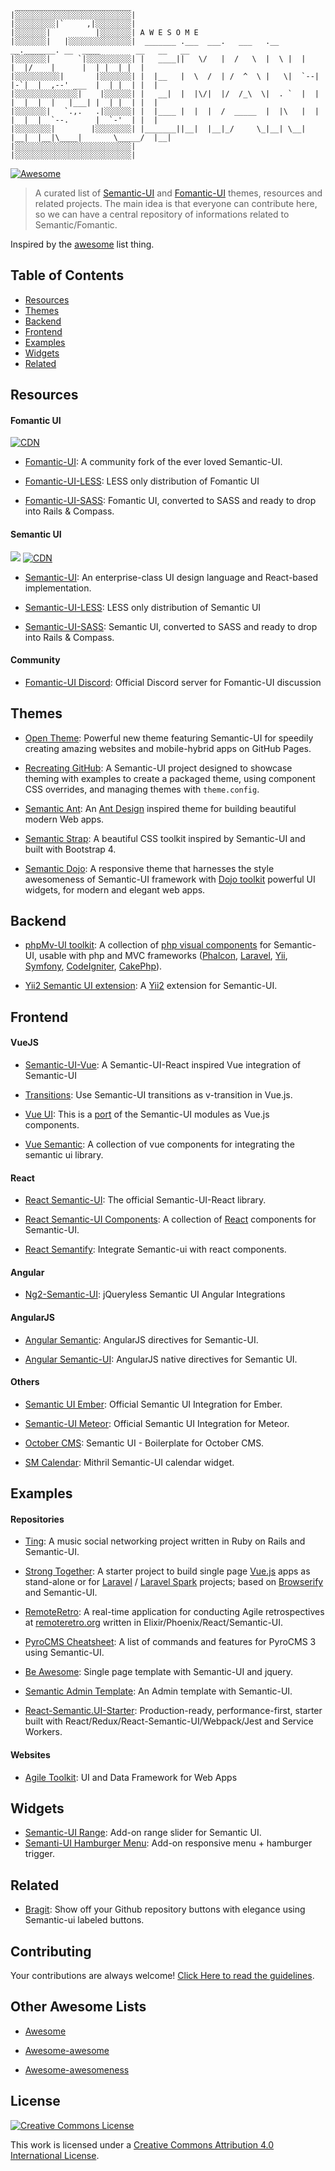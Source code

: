 ```   
 __________________________    
|░░░░░░░░░░░░░░░░░░░░░░░░░░| 
|░░░░░░░░░|`     ,|░░░░░░░░| 
|░░░░░░░|          |░░░░░░░| A W E S O M E
|░░░░░░░|   |░░░░░░░░░░░░░░|  _______ .___  ___.   ___   .__   __._______. __  ____        __   __   __  
|░░░░░░░|      `|░░░░░░░░░░| |   ____||   \/   |  /   \  |  \ |  |        |  |/    |      |  | |  | |  | 
|░░░░░░░░░░|       |░░░░░░░| |  |__   |  \  /  | /  ^  \ |   \|  `--|  |-`|  |  ,--' ___  |  | |  | |  | 
|░░░░░░░░░░░░░░|    |░░░░░░| |   __|  |  |\/|  |/  /_\  \|  . `  |  |  |  |  |  |   |___| |  | |  | |  | 
|░░░░░░░|   `.,.   .|░░░░░░| |  |____ |  |  |  /  _____  |  |\   |  |  |  |  |  `--.      |  `-'  | |  | 
|░░░░░░░░|        |░░░░░░░░| |_______||__|  |__|_/     \_|__| \__|  |__|  |__|\____|       \_____/  |__| 
|░░░░░░░░░░░░░░░░░░░░░░░░░░| 
|░░░░░░░░░░░░░░░░░░░░░░░░░░| 
```

[![Awesome](https://awesome.re/badge.svg)](https://awesome.re)

> A curated list of [Semantic-UI](http://semantic-ui.com/) and [Fomantic-UI](https://fomantic-ui.com/) themes, resources and related projects. The main idea is that everyone can contribute here, so we can have a central repository of informations related to Semantic/Fomantic.

Inspired by the [awesome](https://github.com/sindresorhus/awesome) list thing.

## Table of Contents

- [Resources](#resources)
- [Themes](#themes)
- [Backend](#backend)
- [Frontend](#frontend)
- [Examples](#examples)
- [Widgets](#widgets)
- [Related](#related)


## Resources

#### Fomantic UI 

[![CDN](https://img.shields.io/npm/v/fomantic-ui.svg?label=jsdeliver)](https://www.jsdelivr.com/package/npm/fomantic-ui)

- [Fomantic-UI](https://fomantic-ui.com/): A community fork of the ever loved Semantic-UI.

- [Fomantic-UI-LESS](https://github.com/fomantic/Fomantic-UI-LESS): LESS only distribution of Fomantic UI

- [Fomantic-UI-SASS](https://github.com/fomantic/Fomantic-UI-SASS): Fomantic UI, converted to SASS and ready to drop into Rails & Compass. 


#### Semantic UI

[![](https://img.shields.io/cdnjs/v/semantic-ui.svg)](https://cdnjs.com/libraries/semantic-ui) [![CDN](https://img.shields.io/npm/v/semantic-ui.svg?label=jsdeliver)](https://www.jsdelivr.com/package/npm/semantic-ui) 

- [Semantic-UI](http://semantic-ui.com/): An enterprise-class UI design language and React-based implementation.

- [Semantic-UI-LESS](https://github.com/semantic-org/Semantic-UI-LESS): LESS only distribution of Semantic UI

- [Semantic-UI-SASS](https://github.com/doabit/semantic-ui-sass): Semantic UI, converted to SASS and ready to drop into Rails & Compass. 

#### Community

- [Fomantic-UI Discord](https://discord.gg/YChxjJ3): Official Discord server for Fomantic-UI discussion

## Themes

- [Open Theme](https://github.com/manavsehgal/opentheme): Powerful new theme featuring Semantic-UI for speedily creating amazing websites and mobile-hybrid apps on GitHub Pages.

- [Recreating GitHub](https://github.com/Semantic-Org/example-github): A Semantic-UI project designed to showcase theming with examples to create a packaged theme, using component CSS overrides, and managing themes with `theme.config`.

- [Semantic Ant](http://websemantics.github.io/semantic-ant): An [Ant Design](http://ant.design/) inspired theme for building beautiful modern Web apps.

- [Semantic Strap](http://websemantics.github.io/semantic-strap): A beautiful CSS toolkit inspired by Semantic-UI and built with Bootstrap 4.

- [Semantic Dojo](https://websemantics.github.io/semantic-dojo/): A responsive theme that harnesses the style awesomeness of Semantic-UI framework with [Dojo toolkit](https://dojotoolkit.org/) powerful UI widgets, for modern and elegant web apps.

## Backend

- [phpMv-UI toolkit](https://github.com/phpMv/phpMv-UI/): A collection of [php visual components](http://phpmv-ui.kobject.net/index) for Semantic-UI, usable with php and MVC frameworks ([Phalcon](https://phalconphp.com), [Laravel](https://laravel.com), [Yii](http://www.yiiframework.com), [Symfony](https://symfony.com), [CodeIgniter](https://codeigniter.com), [CakePhp](https://cakephp.org)). 

- [Yii2 Semantic UI extension](https://github.com/zelenin/yii2-semantic-ui): A [Yii2](http://www.yiiframework.com) extension for Semantic-UI. 


## Frontend

#### VueJS

- [Semantic-UI-Vue](https://semantic-ui-vue.github.io/): A Semantic-UI-React inspired Vue integration of Semantic-UI

- [Transitions](https://github.com/vueui/transitions): Use Semantic-UI transitions as v-transition in Vue.js.

- [Vue UI](http://vueui.github.io/): This is a [port](https://github.com/vueui) of the Semantic-UI modules as Vue.js components.

- [Vue Semantic](https://github.com/CroudSupport/vue-semantic): A collection of vue components for integrating the semantic ui library.

#### React

- [React Semantic-UI](https://react.semantic-ui.com/): The official Semantic-UI-React library.

- [React Semantic-UI Components](https://github.com/jhudson8/react-semantic-ui): A collection of [React](https://facebook.github.io/react/) components for Semantic-UI. 

- [React Semantify](http://jessy1092.github.io/react-semantify/): Integrate Semantic-ui with react components.

#### Angular

- [Ng2-Semantic-UI](https://edcarroll.github.io/ng2-semantic-ui/#/getting-started): jQueryless Semantic UI Angular Integrations

#### AngularJS

- [Angular Semantic](https://github.com/caitp/angular-semantic): AngularJS directives for Semantic-UI.

- [Angular Semantic-UI](https://github.com/angularify/angular-semantic-ui/): AngularJS native directives for Semantic UI.

#### Others

- [Semantic UI Ember](https://github.com/Semantic-Org/Semantic-UI-Ember): Official Semantic UI Integration for Ember.

- [Semantic-UI Meteor](https://github.com/Semantic-Org/Semantic-UI-Meteor): Official Semantic UI Integration for Meteor.

- [October CMS](https://github.com/christophheich/semantic-ui-octobercms/): Semantic UI - Boilerplate for October CMS.

- [SM Calendar](https://github.com/pinguxx/sm-calendar/): Mithril Semantic-UI calendar widget.


## Examples

#### Repositories

- [Ting](https://github.com/Aufree/ting): A music social networking project written in Ruby on Rails and Semantic-UI.

- [Strong Together](https://github.com/websemantics/strong-together): A starter project to build single page [Vue.js](https://vuejs.org/) apps as stand-alone or for [Laravel](https://laravel.com/) / [Laravel Spark](https://spark.laravel.com/) projects; based on [Browserify](http://browserify.org/) and Semantic-UI.

- [RemoteRetro](https://github.com/stride-nyc/remote_retro): A real-time application for conducting Agile retrospectives at [remoteretro.org](https://remoteretro.org) written in Elixir/Phoenix/React/Semantic-UI.

- [PyroCMS Cheatsheet](http://websemantics.github.io/pyrocms-cheatsheet/): A list of commands and features for PyroCMS 3 using Semantic-UI.

- [Be Awesome](https://github.com/muhibbudins/beawesome): Single page template with Semantic-UI and jquery.

- [Semantic Admin Template](https://github.com/Copypeng/Semantic-Admin-Template): An Admin template with Semantic-UI.

- [React-Semantic.UI-Starter](https://github.com/Metnew/react-semantic.ui-starter): Production-ready, performance-first, starter built with React/Redux/React-Semantic-UI/Webpack/Jest and Service Workers.

#### Websites

- [Agile Toolkit](https://www.agiletoolkit.org/): UI and Data Framework for Web Apps

## Widgets

- [Semantic-UI Range](https://github.com/tyleryasaka/semantic-ui-range): Add-on range slider for Semantic UI.
- [Semanti-UI Hamburger Menu](https://github.com/natzar/semantic-ui-hamburger): Add-on responsive menu + hamburger trigger.

## Related

- [Bragit](http://websemantics.github.io/bragit/): Show off your Github repository buttons with elegance using Semantic-ui labeled buttons.


## Contributing

Your contributions are always welcome! [Click Here to read the guidelines](https://github.com/websemantics/awesome-semantic-ui/blob/master/contributing.md).


## Other Awesome Lists

- [Awesome](https://github.com/sindresorhus/awesome)

- [Awesome-awesome](https://github.com/emijrp/awesome-awesome)

- [Awesome-awesomeness](https://github.com/bayandin/awesome-awesomeness)


## License

[![Creative Commons License](http://i.creativecommons.org/l/by/4.0/88x31.png)](http://creativecommons.org/licenses/by/4.0/)

This work is licensed under a [Creative Commons Attribution 4.0 International License](http://creativecommons.org/licenses/by/4.0/).
